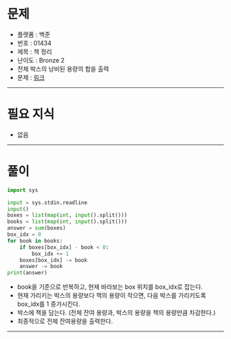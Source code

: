 # 문제
- 플랫폼 : 백준
- 번호 : 01434
- 제목 : 책 정리
- 난이도 : Bronze 2
- 전체 박스의 낭비된 용량의 합을 출력 
- 문제 : <a href="https://www.acmicpc.net/problem/1434" target="_blank">링크</a>

---

# 필요 지식
- 없음

---

# 풀이
```python
import sys

input = sys.stdin.readline
input()
boxes = list(map(int, input().split()))
books = list(map(int, input().split()))
answer = sum(boxes)
box_idx = 0
for book in books:
    if boxes[box_idx] - book < 0:
        box_idx += 1
    boxes[box_idx] -= book
    answer -= book
print(answer)
```
- book을 기준으로 반복하고, 현재 바라보는 box 위치를 box_idx로 잡는다.
- 현재 가리키는 박스의 용량보다 책의 용량이 작으면, 다음 박스를 가리키도록 box_idx를 1 증가시킨다.
- 박스에 책을 담는다. (전체 잔여 용량과, 박스의 용량을 책의 용량만큼 차감한다.)
- 최종적으로 전체 잔여용량을 출력한다.

---
